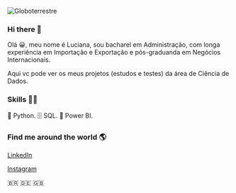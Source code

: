 ![Globoterrestre](https://user-images.githubusercontent.com/78648122/118824221-0c886980-b890-11eb-95d4-326ca450172e.jpg)

### Hi there 👋


Olá 😀, meu nome é Luciana, sou bacharel em Administração, com longa experiência em Importação e Exportação e pós-graduanda em Negócios Internacionais.

Aqui vc pode ver os meus projetos (estudos e testes) da área de Ciência de Dados.

### Skills 👩‍💻

🐍 Python.
🗄 SQL.
🧮 Power BI.


### Find me around the world 🌎  

[LinkedIn](www.linkedin.com/in/luciana-lanzoni-menges)

[Instagram](@mengeslucy)

🇧🇷  🇩🇪  🇬🇧  
